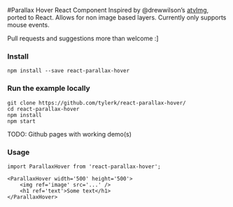 #Parallax Hover React Component
Inspired by @drewwilson’s [atvImg](https://github.com/drewwilson/atvImg), ported to React. Allows for non image based layers. Currently only supports mouse events. 

Pull requests and suggestions more than welcome :]

### Install
`npm install --save react-parallax-hover`

### Run the example locally
```
git clone https://github.com/tylerk/react-parallax-hover/
cd react-parallax-hover
npm install
npm start
```
TODO: Github pages with working demo(s)

### Usage
```
import ParallaxHover from 'react-parallax-hover';

<ParallaxHover width='500' height='500'>
    <img ref='image' src='...' />
    <h1 ref='text'>Some text</h1>
</ParallaxHover>
```
